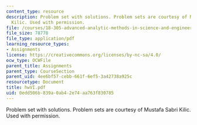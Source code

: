 ```yaml
---
content_type: resource
description: Problem set with solutions. Problem sets are courtesy of Mustafa Sabri
  Kilic. Used with permission.
file: /courses/18-305-advanced-analytic-methods-in-science-and-engineering-fall-2004/0edd506b839a0ab42e74aa763f830785_hwVI.pdf
file_size: 78778
file_type: application/pdf
learning_resource_types:
- Assignments
license: https://creativecommons.org/licenses/by-nc-sa/4.0/
ocw_type: OCWFile
parent_title: Assignments
parent_type: CourseSection
parent_uid: 4ee6bf57-cebb-661f-6ef5-3a42738a925c
resourcetype: Document
title: hwVI.pdf
uid: 0edd506b-839a-0ab4-2e74-aa763f830785
---
```

Problem set with solutions. Problem sets are courtesy of Mustafa Sabri Kilic. Used with permission.